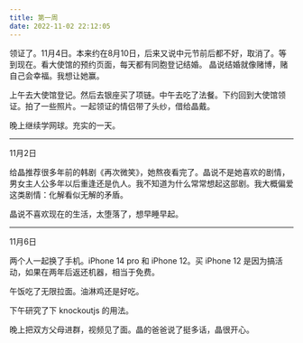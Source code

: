 ```yaml
---
title: 第一周
date: 2022-11-02 22:12:05
---
```


领证了。11月4日。本来约在8月10日，后来又说中元节前后都不好，取消了。等到现在。看大使馆的预约页面，每天都有同胞登记结婚。
晶说结婚就像赌博，赌自己会幸福。我想让她赢。

上午去大使馆登记。然后去银座买了项链。中午去吃了法餐。下约回到大使馆领证。拍了一些照片。一起领证的情侣带了头纱，借给晶戴。

晚上继续学网球。充实的一天。

---

11月2日

给晶推荐很多年前的韩剧《再次微笑》，她熬夜看完了。晶说不是她喜欢的剧情，男女主人公多年以后重逢还是仇人。我不知道为什么常常想起这部剧。我大概偏爱这类剧情：化解看似无解的矛盾。

晶说不喜欢现在的生活，太堕落了，想早睡早起。


---

11月6日

两个人一起换了手机。iPhone 14 pro 和 iPhone 12。买 iPhone 12 是因为搞活动，如果在两年后返还机器，相当于免费。

午饭吃了无限拉面。油淋鸡还是好吃。

下午研究了下 knockoutjs 的用法。

晚上把双方父母进群，视频见了面。晶的爸爸说了挺多话，晶很开心。